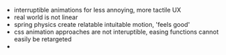 - interruptible animations for less annoying, more tactile UX
- real world is not linear
- spring physics create relatable intuitable motion, 'feels good' 
- css animation approaches are not interuptible, easing functions cannot easily be retargeted
- 
